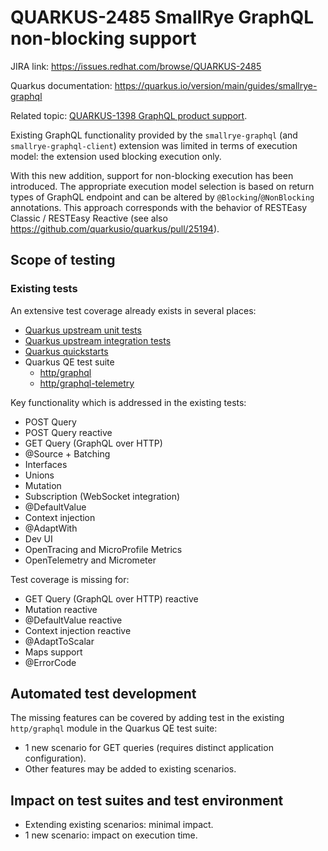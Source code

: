 # QUARKUS-2485 SmallRye GraphQL non-blocking support

JIRA link: https://issues.redhat.com/browse/QUARKUS-2485

Quarkus documentation: https://quarkus.io/version/main/guides/smallrye-graphql

Related topic: [QUARKUS-1398 GraphQL product support](https://github.com/quarkus-qe/quarkus-test-plans/blob/main/QUARKUS-1398.md).

Existing GraphQL functionality provided by the `smallrye-graphql` (and `smallrye-graphql-client`) extension
was limited in terms of execution model: the extension used blocking execution only.

With this new addition, support for non-blocking execution has been introduced. The appropriate execution model
selection is based on return types of GraphQL endpoint and can be altered by `@Blocking`/`@NonBlocking` annotations.
This approach corresponds with the behavior of RESTEasy Classic / RESTEasy Reactive
(see also https://github.com/quarkusio/quarkus/pull/25194).

## Scope of testing

### Existing tests
An extensive test coverage already exists in several places:
- [Quarkus upstream unit tests](https://github.com/quarkusio/quarkus/tree/main/extensions/smallrye-graphql/deployment/src/test)
- [Quarkus upstream integration tests](https://github.com/quarkusio/quarkus/tree/main/integration-tests/smallrye-graphql)
- [Quarkus quickstarts](https://github.com/quarkusio/quarkus-quickstarts/tree/main/microprofile-graphql-quickstart)
- Quarkus QE test suite
  - [http/graphql](https://github.com/quarkus-qe/quarkus-test-suite/tree/main/http/graphql)
  - [http/graphql-telemetry](https://github.com/quarkus-qe/quarkus-test-suite/tree/main/http/graphql-telemetry)

Key functionality which is addressed in the existing tests:
- POST Query
- POST Query reactive
- GET Query (GraphQL over HTTP)
- @Source + Batching
- Interfaces
- Unions
- Mutation
- Subscription (WebSocket integration)
- @DefaultValue
- Context injection
- @AdaptWith
- Dev UI
- OpenTracing and MicroProfile Metrics
- OpenTelemetry and Micrometer

Test coverage is missing for:
- GET Query (GraphQL over HTTP) reactive
- Mutation reactive
- @DefaultValue reactive
- Context injection reactive
- @AdaptToScalar
- Maps support
- @ErrorCode

## Automated test development
The missing features can be covered by adding test in the existing `http/graphql` module in the Quarkus QE test suite:
- 1 new scenario for GET queries (requires distinct application configuration).
- Other features may be added to existing scenarios.

## Impact on test suites and test environment
- Extending existing scenarios: minimal impact.
- 1 new scenario: impact on execution time.